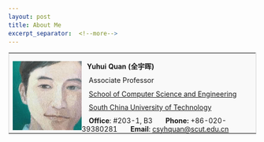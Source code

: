 ```yaml
---
layout: post
title: About Me
excerpt_separator:  <!--more-->
---
```

<style>
p.ex1 {margin-bottom:-0.1cm}
p.ex2 {margin-bottom: 0cm}
</style>
<table width="100%" border="1" bordercolor="#e5e5e5">
<tbody>
<tr>
<td style="background-color: #f9f9f9;"> <!--td不加粗，th加粗-->

<p class="ex2"><img src="https://github.com/csyhquan/csyhquan.github.io/raw/master/images/2.jpg" alt="" width="140" align="left" /></p>
<p class="ex1"><t0><span><strong> &ensp; Yuhui Quan (全宇晖)</strong></span></t0></p>
<p class="ex1"><t1><span>&ensp; &nbsp;Associate Professor </span></t1></p>
<p class="ex1"><t1><span>&ensp;&nbsp;&nbsp;<a href="http://www2.scut.edu.cn/cs/2017/0129/c22285a327618/page.htm" target="_blank">School of Computer Science and Engineering</a></span></t1></p>
<p class="ex1"><t1><span> &ensp;&nbsp; <a href="https://www.scut.edu.cn" target="_blank">South China University of Technology</a></span></t1></p>
<p class="ex1"><t1><strong>&ensp;&nbsp; Office</strong>: #203-1, B3&nbsp;&nbsp;&nbsp;&nbsp;&nbsp;&nbsp;</t1> <t1><strong>Phone:</strong> +86-020-39380281&nbsp;&nbsp;&nbsp;&nbsp;&nbsp;&nbsp;</t1>  <t1><strong>Email</strong>: <a href="mailto:csyhquan@scut.edu.cn">csyhquan@scut.edu.cn</a></t1></p>
</td>
</tr>
</tbody>
</table>
<!--
<table><tbody><tr><td class="wrap">
<div>
    <img src="https://github.com/Dofboom/Dofboom.github.io/raw/master/images/2.jpg" width="100"/><br />
	<span style="font-size: 120%;"><strong> &ensp; Yuhui Quan</strong> (全宇晖） </span><br />
    <span style="font-size: 100%;">&ensp; &nbsp;Associate Professor <a href="http://www2.scut.edu.cn/cs/"><br>&ensp;&nbsp;&nbsp;School of Computer Science and Engineering</a></span><br />
    <span style="font-size: 100%;"> <a href="https://www.scut.edu.cn">&ensp;&nbsp; South China University of Technology</a><br /></span>
</div>
</td><tr></tbody></table>
-->